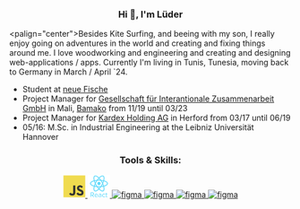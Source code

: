 <h3 align="center"> Hi 👋, I'm Lüder </h3>

<palign="center">Besides Kite Surfing, and beeing with my son, I really enjoy going on adventures in the world and creating and fixing things around me. I love woodworking and engineering and creating and designing web-applications / apps. Currently I'm living in Tunis, Tunesia, moving back to Germany in March / April `24. </p>

<ul>
  <li>Student at <a href="https://github.com/neuefische" >neue Fische</a></li>
  <li>Project Manager for <a href="https://www.giz.de/en/html/index.html">Gesellschaft für Interantionale Zusammenarbeit GmbH</a> in Mali, <a href="https://maps.app.goo.gl/dGx8h46QxUuBz4GZ9">Bamako</a> from 11/19 until 03/23 </li>
  <li>Project Manager for <a href="https://www.kardex.com/de/">Kardex Holding AG</a> in Herford from 03/17 until 06/19 </li>
  <li>05/16: M.Sc. in Industrial Engineering at the Leibniz Universität Hannover</li>
</ul>

<h3 align="center">Tools & Skills:</h3>
<p align="center"> <a href="https://developer.mozilla.org/en-US/docs/Web/JavaScript" target="_blank" rel="noreferrer"> <img src="https://raw.githubusercontent.com/devicons/devicon/master/icons/javascript/javascript-original.svg" alt="javascript" width="40" height="40"/> </a><a href="https://reactjs.org/" target="_blank" rel="noreferrer"> <img src="https://raw.githubusercontent.com/devicons/devicon/master/icons/react/react-original-wordmark.svg" alt="react" width="40" height="40"/> </a><a href="https://www.figma.com/" target="_blank" rel="noreferrer"> <img src="https://www.vectorlogo.zone/logos/figma/figma-icon.svg" alt="figma" width="40" height="40"/> </a> <a href="https://vercel.com/home" target="_blank" rel="noreferrer"> <img src="https://www.vectorlogo.zone/logos/vercel/vercel-icon.svg" alt="figma" width="40" height="40"/> </a> <a href="https://www.mongodb.com/de-de" target="_blank" rel="noreferrer"> <img src="https://www.vectorlogo.zone/logos/mongodb/mongodb-icon.svg" alt="figma" width="40" height="40"/> </a> <a href="https://www.scrum.org/resources/what-scrum-module" target="_blank" rel="noreferrer"> <img src="https://vectorwiki.com/images/RYiSF__scrum.svg" alt="figma" width="40" height="40"/> </a> </p>
